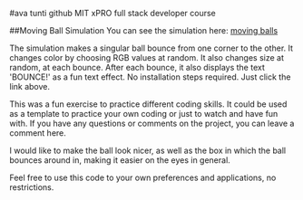 #ava tunti github
MIT xPRO full stack developer course

##Moving Ball Simulation
You can see the simulation here: [moving balls](https://ava-tunti.github.io/module2-ball/)

The simulation makes a singular ball bounce from one corner to the other. It changes color by choosing RGB values at random. It also changes size at random, at each bounce. After each bounce, it also displays the text 'BOUNCE!' as a fun text effect. No installation steps required. Just click the link above. 

This was a fun exercise to practice different coding skills. It could be used as a template to practice your own coding or just to watch and have fun with. If you have any questions or comments on the project, you can leave a comment here.

I would like to make the ball look nicer, as well as the box in which the ball bounces around in, making it easier on the eyes in general.

Feel free to use this code to your own preferences and applications, no restrictions.
